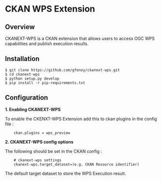 CKAN WPS Extension
============================


Overview
--------

CKANEXT-WPS is a CKAN extension that allows users to access OGC WPS
capabilities and publish execution results.


Installation
------------

    $ git clone https://github.com/gfenoy/ckanext-wps.git
    $ cd ckanext-wps
    $ python setup.py develop
    $ pip install -r pip-requirements.txt


Configuration
-------------

**1.  Enabling CKANEXT-WPS**

  To enable the CKENXT-WPS Extension add this to ckan plugins in the config file :
 
        ckan.plugins = wps_preview

**2.  CKANEXT-WPS config options**

  The following should be set in the CKAN config :

        # ckanext-wps settings
		ckanext-wps.target_dataset=(e.g. CKAN Resource identifier)

  The default target dataset to store the WPS Execution result.
